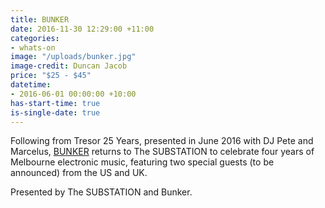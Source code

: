 ```yaml
---
title: BUNKER
date: 2016-11-30 12:29:00 +11:00
categories:
- whats-on
image: "/uploads/bunker.jpg"
image-credit: Duncan Jacob
price: "$25 - $45"
datetime:
- 2016-06-01 00:00:00 +10:00
has-start-time: true
is-single-date: true
---
```


Following from Tresor 25 Years, presented in June 2016 with DJ Pete and Marcelus, [BUNKER](http://bunker-music.com) returns to The SUBSTATION to celebrate four years of Melbourne electronic music, featuring two special guests (to be announced) from the US and UK.

Presented by The SUBSTATION and Bunker.
